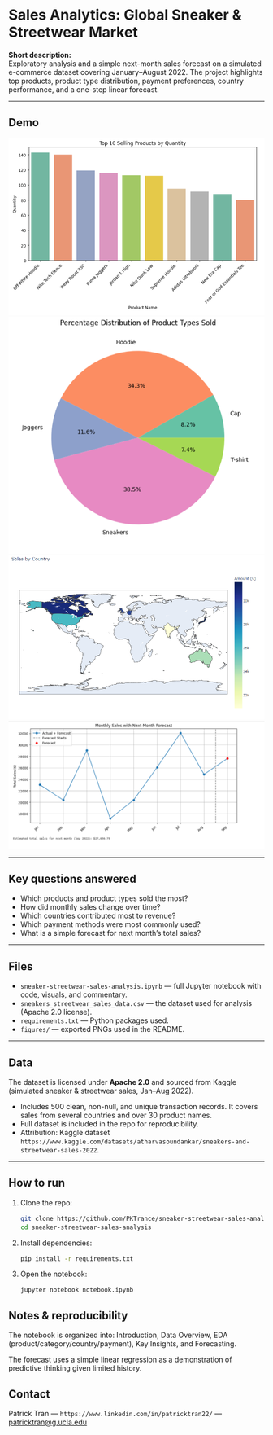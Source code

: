 # Sales Analytics: Global Sneaker & Streetwear Market

**Short description:**  
Exploratory analysis and a simple next-month sales forecast on a simulated e-commerce dataset covering January–August 2022. The project highlights top products, product type distribution, payment preferences, country performance, and a one-step linear forecast.

---

## Demo
![Top products](figures/top_products.png)
![Product type sales distribution](figures/product_type_distribution.png)
![Sales by country](figures/country_sales.png)
![Next month sales forecast](figures/next_month_forecast.png)

---

## Key questions answered
- Which products and product types sold the most?  
- How did monthly sales change over time?  
- Which countries contributed most to revenue?  
- Which payment methods were most commonly used?  
- What is a simple forecast for next month’s total sales?

---

## Files
- `sneaker-streetwear-sales-analysis.ipynb` — full Jupyter notebook with code, visuals, and commentary.  
- `sneakers_streetwear_sales_data.csv` — the dataset used for analysis (Apache 2.0 license).  
- `requirements.txt` — Python packages used.  
- `figures/` — exported PNGs used in the README.

---

## Data
The dataset is licensed under **Apache 2.0** and sourced from Kaggle (simulated sneaker & streetwear sales, Jan–Aug 2022).
- Includes 500 clean, non-null, and unique transaction records. It covers sales from several countries and over 30 product names.
- Full dataset is included in the repo for reproducibility.  
- Attribution: Kaggle dataset `https://www.kaggle.com/datasets/atharvasoundankar/sneakers-and-streetwear-sales-2022`.  

---

## How to run
1. Clone the repo:
   ```bash
   git clone https://github.com/PKTrance/sneaker-streetwear-sales-analysis.git
   cd sneaker-streetwear-sales-analysis
2. Install dependencies:
   ```bash
   pip install -r requirements.txt
3. Open the notebook:
   ```bash
   jupyter notebook notebook.ipynb

## Notes & reproducibility

The notebook is organized into: Introduction, Data Overview, EDA (product/category/country/payment), Key Insights, and Forecasting.

The forecast uses a simple linear regression as a demonstration of predictive thinking given limited history. 

## Contact

Patrick Tran — `https://www.linkedin.com/in/patricktran22/` — patricktran@g.ucla.edu

